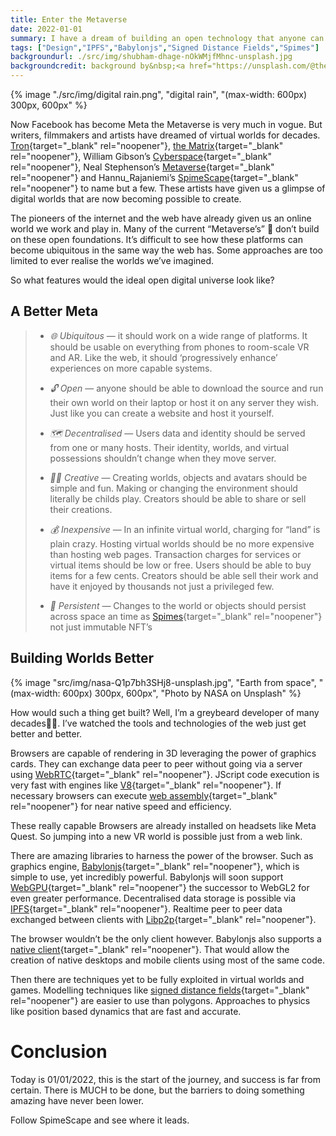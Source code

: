 ```yaml
---
title: Enter the Metaverse
date: 2022-01-01
summary: I have a dream of building an open technology that anyone can use to build virtual worlds. Worlds they can create and share as easily as creating a web page.
tags: ["Design","IPFS","Babylonjs","Signed Distance Fields","Spimes"]
backgroundurl: ./src/img/shubham-dhage-nOkWMjfMhnc-unsplash.jpg
backgroundcredit: background by&nbsp;<a href="https://unsplash.com/@theshubhamdhage?utm_source=unsplash&utm_medium=referral&utm_content=creditCopyText">Shubham Dhage</a>&nbsp;on&nbsp;<a href="https://unsplash.com/@theshubhamdhage?utm_source=unsplash&utm_medium=referral&utm_content=creditCopyText">Unsplash</a>
---
```


{% image "./src/img/digital rain.png", "digital rain", "(max-width: 600px) 300px, 600px" %}

Now Facebook has become Meta the Metaverse is very much in vogue. But writers, filmmakers and artists have dreamed of virtual worlds for decades. [Tron](https://www.imdb.com/title/tt0084827/){target="_blank" rel="noopener"}, [the Matrix](https://www.imdb.com/title/tt0133093/?ref_=fn_al_tt_1){target="_blank" rel="noopener"}, William Gibson’s [Cyberspace](https://en.wikipedia.org/wiki/Burning_Chrome){target="_blank" rel="noopener"}, Neal Stephenson’s [Metaverse](https://en.wikipedia.org/wiki/Snow_Crash){target="_blank" rel="noopener"} and Hannu_Rajaniemi’s [SpimeScape](https://www.karangill.com/glossary-quantum-thief-fractal-prince-jean-le-flambeur/#Spimescape){target="_blank" rel="noopener"} to name but a few. These artists have given us a glimpse of digital worlds that are now becoming possible to create.

The pioneers of the internet and the web have already given us an online world we work and play in. Many of the current “Metaverse’s” 🤨 don’t build on these open foundations. It’s difficult to see how these platforms can become ubiquitous in the same way the web has. Some approaches are too limited to ever realise the worlds we’ve imagined.

So what features would the ideal open digital universe look like?

## A Better Meta

> * *🌐 Ubiquitous* — it should work on a wide range of platforms. It should be usable on everything from phones to room-scale VR and AR. Like the web, it should ‘progressively enhance’ experiences on more capable systems.
> 
> * *🔓 Open* — anyone should be able to download the source and run their own world on their laptop or host it on any server they wish. Just like you can create a website and host it yourself.
> 
> * *🗺 Decentralised* — Users data and identity should be served from one or many hosts. Their identity, worlds, and virtual possessions shouldn’t change when they move server.
> 
> * *👩‍🎨 Creative* — Creating worlds, objects and avatars should be simple and fun. Making or changing the environment should literally be childs play. Creators should be able to share or sell their creations.
> 
> * *💰 Inexpensive* — In an infinite virtual world, charging for “land” is plain crazy. Hosting virtual worlds should be no more expensive than hosting web pages. Transaction charges for services or virtual items should be low or free. Users should be able to buy items for a few cents. Creators should be able sell their work and have it enjoyed by thousands not just a privileged few.
> 
> * *💫 Persistent* — Changes to the world or objects should persist across space an time as [Spimes](https://en.wikipedia.org/wiki/Spime){target="_blank" rel="noopener"} not just immutable NFT’s

## Building Worlds Better

{% image "src/img/nasa-Q1p7bh3SHj8-unsplash.jpg", "Earth from space", "(max-width: 600px) 300px, 600px", "Photo by NASA on Unsplash" %}

How would such a thing get built? Well, I’m a greybeard developer of many decades🧙‍♂️. I’ve watched the tools and technologies of the web just get better and better.

Browsers are capable of rendering in 3D leveraging the power of graphics cards. They can exchange data peer to peer without going via a server using [WebRTC](https://webrtc.org/){target="_blank" rel="noopener"}. JScript code execution is very fast with engines like [V8](https://en.wikipedia.org/wiki/V8_(JavaScript_engine)){target="_blank" rel="noopener"}. If necessary browsers can execute [web assembly](https://webassembly.org/){target="_blank" rel="noopener"} for near native speed and efficiency.

These really capable Browsers are already installed on headsets like Meta Quest. So jumping into a new VR world is possible just from a web link.

There are amazing libraries to harness the power of the browser. Such as graphics engine, [Babylonjs](https://www.babylonjs.com/){target="_blank" rel="noopener"}, which is simple to use, yet incredibly powerful. Babylonjs will soon support [WebGPU](https://www.youtube.com/watch?v=A2FxeEl4nWw){target="_blank" rel="noopener"} the successor to WebGL2 for even greater performance. Decentralised data storage is possible via [IPFS](https://ipfs.io/){target="_blank" rel="noopener"}. Realtime peer to peer data exchanged between clients with [Libp2p](https://libp2p.io/){target="_blank" rel="noopener"}.

The browser wouldn’t be the only client however. Babylonjs also supports a [native client](https://www.babylonjs.com/native/){target="_blank" rel="noopener"}. That would allow the creation of native desktops and mobile clients using most of the same code.

Then there are techniques yet to be fully exploited in virtual worlds and games. Modelling techniques like [signed distance fields](https://www.shadertoy.com/view/WsSBzh){target="_blank" rel="noopener"} are easier to use than polygons. Approaches to physics like position based dynamics that are fast and accurate.

# Conclusion

Today is 01/01/2022, this is the start of the journey, and success is far from certain. There is MUCH to be done, but the barriers to doing something amazing have never been lower.

Follow SpimeScape and see where it leads.
